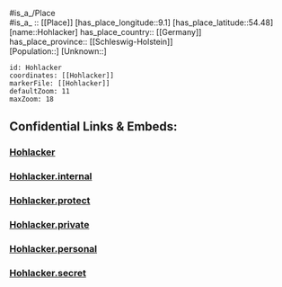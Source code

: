 ﻿---
location: [54.48,9.1] 
mapzoom: [7,12] 
mapmarker: city 
type: City
tags:
- geo/City


SpocWebEntityId: 30992
isDeleted: false
confidential: public

---
#is_a_/Place  
#is_a_ :: [[Place]] 
[has_place_longitude::9.1] 
[has_place_latitude::54.48] 
[name::Hohlacker] 
has_place_country:: [[Germany]]  
has_place_province:: [[Schleswig-Holstein]]  
[Population::] 
[Unknown::] 


```leaflet
id: Hohlacker
coordinates: [[Hohlacker]] 
markerFile: [[Hohlacker]] 
defaultZoom: 11 
maxZoom: 18
```


## Confidential Links & Embeds: 

### [Hohlacker](/_public/Earth/Continent/Europe/Europe~Central/Germany/Germany~West/Schleswig-Holstein/counties~SH/Nordfriesland/cities~Nordfriesland/Viöl/boroughs~Viöl/Schwesing/Hohlacker.md) 

### [Hohlacker.internal](/_internal/Earth/Continent/Europe/Europe~Central/Germany/Germany~West/Schleswig-Holstein/counties~SH/Nordfriesland/cities~Nordfriesland/Viöl/boroughs~Viöl/Schwesing/Hohlacker.internal.md) 

### [Hohlacker.protect](/_protect/Earth/Continent/Europe/Europe~Central/Germany/Germany~West/Schleswig-Holstein/counties~SH/Nordfriesland/cities~Nordfriesland/Viöl/boroughs~Viöl/Schwesing/Hohlacker.protect.md) 

### [Hohlacker.private](/_private/Earth/Continent/Europe/Europe~Central/Germany/Germany~West/Schleswig-Holstein/counties~SH/Nordfriesland/cities~Nordfriesland/Viöl/boroughs~Viöl/Schwesing/Hohlacker.private.md) 

### [Hohlacker.personal](/_personal/Earth/Continent/Europe/Europe~Central/Germany/Germany~West/Schleswig-Holstein/counties~SH/Nordfriesland/cities~Nordfriesland/Viöl/boroughs~Viöl/Schwesing/Hohlacker.personal.md) 

### [Hohlacker.secret](/_secret/Earth/Continent/Europe/Europe~Central/Germany/Germany~West/Schleswig-Holstein/counties~SH/Nordfriesland/cities~Nordfriesland/Viöl/boroughs~Viöl/Schwesing/Hohlacker.secret.md) 
